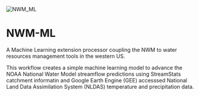 ![NWM_ML](./Images/NWM_ML_Hydrological_Cycle.png)

# NWM-ML
A Machine Learning extension processor coupling the NWM to water resources management tools in the western US.


This workflow creates a simple machine learning model to advance the NOAA National Water Model streamflow predictions using StreamStats catchment informatin and Google Earth Engine (GEE) accesssed National Land Data Assimilation System (NLDAS) temperature and precipitation data.


